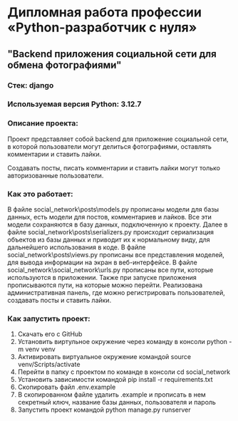 # Дипломная работа профессии «Python-разработчик с нуля»

## "Backend приложения социальной сети для обмена фотографиями"

### Стек: django

### Используемая версия Python: 3.12.7

### Описание проекта:

Проект представляет собой backend для приложение социальной сети, в которой пользователи могут делиться фотографиями, оставлять комментарии и ставить лайки.

Создавать посты, писать комментарии и ставить лайки могут только авторизованные пользователи.

### Как это работает:

В файле social_network\posts\models.py прописаны модели для базы данных, есть модели для постов, комментариев и лайков. Все эти модели сохраняются в базу данных, подключенную к проекту. Далее в файле social_network\posts\serializers.py происходит сериализация объектов из базы данных и приводит их к нормальному виду, для дальнейшего использования в коде.
В файле social_network\posts\views.py прописаны все представления моделей, для вывода информации на экран в веб-интерфейсе. 
В файле social_network\social_network\urls.py прописаны все пути, которые используются в приложении. Также при запуске приложения прописываются пути, на которые можно перейти. 
Реализована административная панель, где можно регистрировать пользователей, создавать посты и ставить лайки. 


### Как запустить проект:
1) Скачать его с GitHub
2) Установить виртульное окружение через команду в консоли python -m venv venv
3) Активировать виртуальное окружение командой source venv/Scripts/activate
4) Перейти в папку с проектом по команде в консоли cd social_network
5) Установить зависимости командой pip install -r requirements.txt
6) Скопировать файл .env.example
7) В скопированном файле удалить .example и прописать в нем секретный ключ, название базы данных, пользователя и пароль
8) Запустить проект командой python manage.py runserver